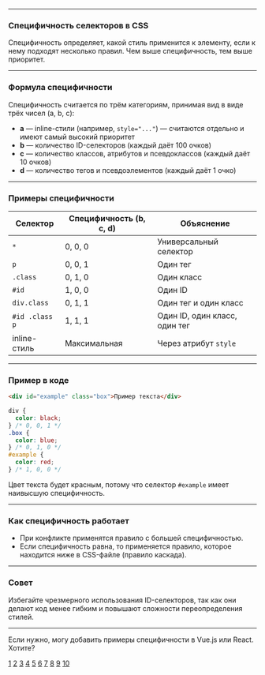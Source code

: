 
---

### Специфичность селекторов в CSS

Специфичность определяет, какой стиль применится к элементу, если к нему подходят несколько правил. Чем выше специфичность, тем выше приоритет.

---

### Формула специфичности

Специфичность считается по трём категориям, принимая вид в виде трёх чисел (a, b, c):

- **a** — inline-стили (например, `style="..."`) — считаются отдельно и имеют самый высокий приоритет
- **b** — количество ID-селекторов (каждый даёт 100 очков)
- **c** — количество классов, атрибутов и псевдоклассов (каждый даёт 10 очков)
- **d** — количество тегов и псевдоэлементов (каждый даёт 1 очко)

---

### Примеры специфичности

| Селектор       | Специфичность (b, c, d) | Объяснение                    |
| -------------- | ----------------------- | ----------------------------- |
| `*`            | 0, 0, 0                 | Универсальный селектор        |
| `p`            | 0, 0, 1                 | Один тег                      |
| `.class`       | 0, 1, 0                 | Один класс                    |
| `#id`          | 1, 0, 0                 | Один ID                       |
| `div.class`    | 0, 1, 1                 | Один тег и один класс         |
| `#id .class p` | 1, 1, 1                 | Один ID, один класс, один тег |
| inline-стиль   | Максимальная            | Через атрибут `style`         |

---

### Пример в коде

```html
<div id="example" class="box">Пример текста</div>
```

```css
div {
  color: black;
} /* 0, 0, 1 */
.box {
  color: blue;
} /* 0, 1, 0 */
#example {
  color: red;
} /* 1, 0, 0 */
```

Цвет текста будет красным, потому что селектор `#example` имеет наивысшую специфичность.

---

### Как специфичность работает

- При конфликте применятся правило с большей специфичностью.
- Если специфичность равна, то применяется правило, которое находится ниже в CSS-файле (правило каскада).

---

### Совет

Избегайте чрезмерного использования ID-селекторов, так как они делают код менее гибким и повышают сложности переопределения стилей.

---

Если нужно, могу добавить примеры специфичности в Vue.js или React. Хотите?

[1](https://htmlacademy.ru/blog/css/which-selector)
[2](https://developer.mozilla.org/ru/docs/Web/CSS/CSS_cascade/Specificity)
[3](https://doka.guide/css/specificity/)
[4](https://www.youtube.com/watch?v=GctszxSvbeQ)
[5](https://bureau.ru/soviet/20200723/)
[6](https://itchief.ru/html-and-css/cascade)
[7](https://www.dev-notes.ru/articles/css/decoding-css-specificity/)
[8](https://wp-kama.ru/note/css-prioritety-kaskadnost)
[9](https://fedorovalexander.github.io/Front-end-Job-Interview-Questions/CSS/1.html)
[10](https://htmlacademy.ru/blog/css/selectors)
